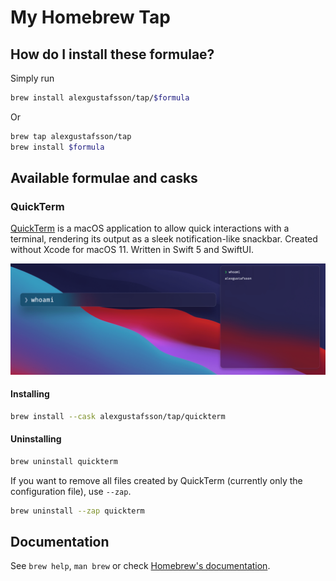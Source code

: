 # My Homebrew Tap

## How do I install these formulae?

Simply run

```sh
brew install alexgustafsson/tap/$formula
```

Or

```sh
brew tap alexgustafsson/tap
brew install $formula
```

## Available formulae and casks

### QuickTerm

[QuickTerm](https://github.com/AlexGustafsson/quickterm) is a macOS application to allow quick interactions with a terminal, rendering its output as a sleek notification-like snackbar. Created without Xcode for macOS 11. Written in Swift 5 and SwiftUI.

![QuickTerm UI](https://github.com/AlexGustafsson/quickterm/blob/master/.github/screenshots/ui.png)

#### Installing

```sh
brew install --cask alexgustafsson/tap/quickterm
```

#### Uninstalling

```sh
brew uninstall quickterm
```

If you want to remove all files created by QuickTerm (currently only the configuration file), use `--zap`.

```sh
brew uninstall --zap quickterm
```

## Documentation

See `brew help`, `man brew` or check [Homebrew's documentation](https://docs.brew.sh).
